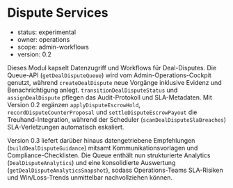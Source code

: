 # Dispute Services

- status: experimental
- owner: operations
- scope: admin-workflows
- version: 0.2

 Dieses Modul kapselt Datenzugriff und Workflows für Deal-Disputes. Die Queue-API
 (`getDealDisputeQueue`) wird vom Admin-Operations-Cockpit genutzt, während
 `createDealDispute` neue Vorgänge inklusive Evidenz und Benachrichtigung
 anlegt. `transitionDealDisputeStatus` und `assignDealDispute` pflegen das
 Audit-Protokoll und SLA-Metadaten. Mit Version 0.2 ergänzen
 `applyDisputeEscrowHold`, `recordDisputeCounterProposal` und
 `settleDisputeEscrowPayout` die Treuhand-Integration, während der Scheduler
 (`scanDealDisputeSlaBreaches`) SLA-Verletzungen automatisch eskaliert.

 Version 0.3 liefert darüber hinaus datengetriebene Empfehlungen (`buildDealDisputeGuidance`)
 mitsamt Kommunikationsvorlagen und Compliance-Checklisten. Die Queue enthält
 nun strukturierte Analytics (`DealDisputeAnalytics`) und eine konsolidierte
 Auswertung (`getDealDisputeAnalyticsSnapshot`), sodass Operations-Teams SLA-Risiken
 und Win/Loss-Trends unmittelbar nachvollziehen können.
